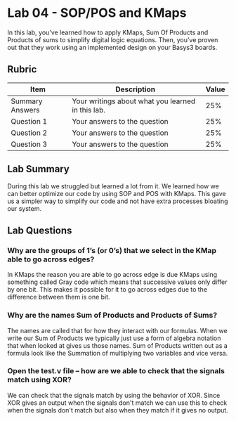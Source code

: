 # Lab 04 - SOP/POS and KMaps

In this lab, you’ve learned how to apply KMaps, Sum Of Products and Products of
sums to simplify digital logic equations. Then, you’ve proven out that they work
using an implemented design on your Basys3 boards.

## Rubric

| Item | Description | Value |
| ---- | ----------- | ----- |
| Summary Answers | Your writings about what you learned in this lab. | 25% |
| Question 1 | Your answers to the question | 25% |
| Question 2 | Your answers to the question | 25% |
| Question 3 | Your answers to the question | 25% |

## Lab Summary

During this lab we struggled but learned a lot from it. We learned how we can better optimize our code by using SOP and POS with KMaps. This gave us a simpler way to simplify our code and not have extra processes bloating our system. 

## Lab Questions

### Why are the groups of 1’s (or 0’s) that we select in the KMap able to go across edges?
In KMaps the reason you are able to go across edge is due KMaps using something called Gray code which means that successive values only differ by one bit. This makes it possible for it to go across edges due to the difference between them is one bit. 

### Why are the names Sum of Products and Products of Sums?
The names are called that for how they interact with our formulas. When we write our Sum of Products we typically just use a form of algebra notation that when looked at gives us those names. Sum of Products written out as a formula look like the Summation of multiplying two variables and vice versa.  

### Open the test.v file – how are we able to check that the signals match using XOR?
We can check that the signals match by using the behavior of XOR. Since XOR gives an output when the signals don't match we can use this to check when the signals don't match but also when they match if it gives no output. 
